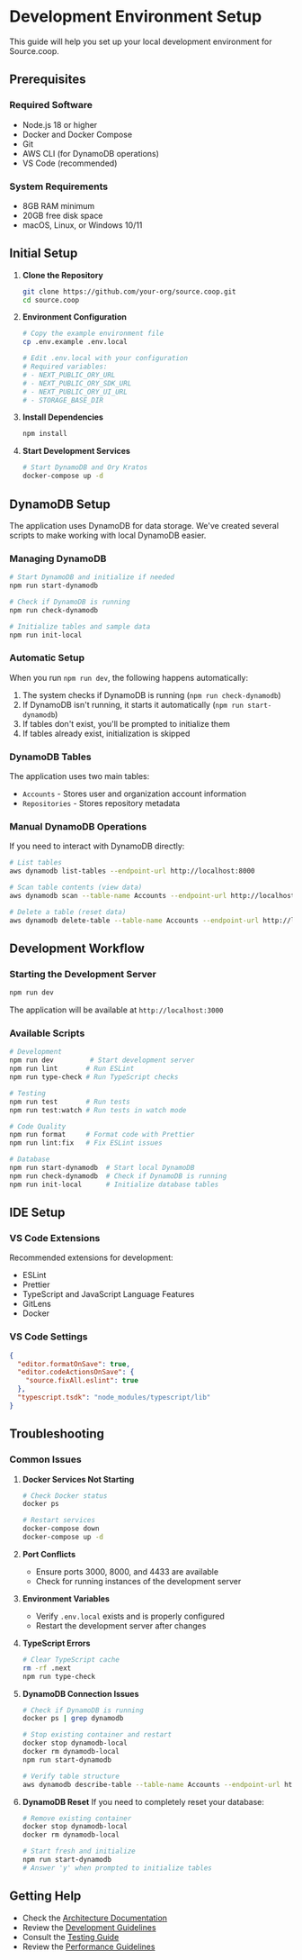 # Development Environment Setup

This guide will help you set up your local development environment for Source.coop.

## Prerequisites

### Required Software
- Node.js 18 or higher
- Docker and Docker Compose
- Git
- AWS CLI (for DynamoDB operations)
- VS Code (recommended)

### System Requirements
- 8GB RAM minimum
- 20GB free disk space
- macOS, Linux, or Windows 10/11

## Initial Setup

1. **Clone the Repository**
   ```bash
   git clone https://github.com/your-org/source.coop.git
   cd source.coop
   ```

2. **Environment Configuration**
   ```bash
   # Copy the example environment file
   cp .env.example .env.local
   
   # Edit .env.local with your configuration
   # Required variables:
   # - NEXT_PUBLIC_ORY_URL
   # - NEXT_PUBLIC_ORY_SDK_URL
   # - NEXT_PUBLIC_ORY_UI_URL
   # - STORAGE_BASE_DIR
   ```

3. **Install Dependencies**
   ```bash
   npm install
   ```

4. **Start Development Services**
   ```bash
   # Start DynamoDB and Ory Kratos
   docker-compose up -d
   ```

## DynamoDB Setup

The application uses DynamoDB for data storage. We've created several scripts to make working with local DynamoDB easier.

### Managing DynamoDB

```bash
# Start DynamoDB and initialize if needed
npm run start-dynamodb

# Check if DynamoDB is running
npm run check-dynamodb

# Initialize tables and sample data
npm run init-local
```

### Automatic Setup

When you run `npm run dev`, the following happens automatically:

1. The system checks if DynamoDB is running (`npm run check-dynamodb`)
2. If DynamoDB isn't running, it starts it automatically (`npm run start-dynamodb`)
3. If tables don't exist, you'll be prompted to initialize them
4. If tables already exist, initialization is skipped

### DynamoDB Tables

The application uses two main tables:
- `Accounts` - Stores user and organization account information
- `Repositories` - Stores repository metadata

### Manual DynamoDB Operations

If you need to interact with DynamoDB directly:

```bash
# List tables
aws dynamodb list-tables --endpoint-url http://localhost:8000

# Scan table contents (view data)
aws dynamodb scan --table-name Accounts --endpoint-url http://localhost:8000

# Delete a table (reset data)
aws dynamodb delete-table --table-name Accounts --endpoint-url http://localhost:8000
```

## Development Workflow

### Starting the Development Server
```bash
npm run dev
```
The application will be available at `http://localhost:3000`

### Available Scripts
```bash
# Development
npm run dev         # Start development server
npm run lint       # Run ESLint
npm run type-check # Run TypeScript checks

# Testing
npm run test       # Run tests
npm run test:watch # Run tests in watch mode

# Code Quality
npm run format     # Format code with Prettier
npm run lint:fix   # Fix ESLint issues

# Database
npm run start-dynamodb  # Start local DynamoDB
npm run check-dynamodb  # Check if DynamoDB is running
npm run init-local      # Initialize database tables
```
## IDE Setup

### VS Code Extensions
Recommended extensions for development:
- ESLint
- Prettier
- TypeScript and JavaScript Language Features
- GitLens
- Docker

### VS Code Settings
```json
{
  "editor.formatOnSave": true,
  "editor.codeActionsOnSave": {
    "source.fixAll.eslint": true
  },
  "typescript.tsdk": "node_modules/typescript/lib"
}
```

## Troubleshooting

### Common Issues

1. **Docker Services Not Starting**
   ```bash
   # Check Docker status
   docker ps
   
   # Restart services
   docker-compose down
   docker-compose up -d
   ```

2. **Port Conflicts**
   - Ensure ports 3000, 8000, and 4433 are available
   - Check for running instances of the development server

3. **Environment Variables**
   - Verify `.env.local` exists and is properly configured
   - Restart the development server after changes

4. **TypeScript Errors**
   ```bash
   # Clear TypeScript cache
   rm -rf .next
   npm run type-check
   ```

5. **DynamoDB Connection Issues**
   ```bash
   # Check if DynamoDB is running
   docker ps | grep dynamodb

   # Stop existing container and restart
   docker stop dynamodb-local
   docker rm dynamodb-local
   npm run start-dynamodb

   # Verify table structure
   aws dynamodb describe-table --table-name Accounts --endpoint-url http://localhost:8000
   ```

6. **DynamoDB Reset**
   If you need to completely reset your database:
   ```bash
   # Remove existing container
   docker stop dynamodb-local
   docker rm dynamodb-local

   # Start fresh and initialize
   npm run start-dynamodb
   # Answer 'y' when prompted to initialize tables
   ```

## Getting Help

- Check the [Architecture Documentation](../architecture/overview.md)
- Review the [Development Guidelines](coding-standards.md)
- Consult the [Testing Guide](testing.md)
- Review the [Performance Guidelines](performance.md) 